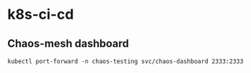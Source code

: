 # k8s-ci-cd

## Chaos-mesh dashboard

`kubectl port-forward -n chaos-testing svc/chaos-dashboard 2333:2333`
